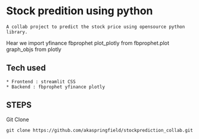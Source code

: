 # Stock predition using python

```
A collab project to predict the stock price using opensource python library.

```

Hear we import 
yfinance
fbprophet
plot_plotly from fbprophet.plot
graph_objs from plotly 

## Tech used

```
* Frontend : streamlit CSS
* Backend : fbprophet yfinance plotly
```

## STEPS

Git Clone

```
git clone https://github.com/akaspringfield/stockprediction_collab.git
